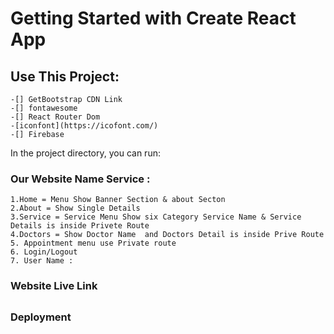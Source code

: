 # Getting Started with Create React App

## Use This Project:

    -[] GetBootstrap CDN Link
    -[] fontawesome
    -[] React Router Dom
    -[iconfont](https://icofont.com/)
    -[] Firebase

In the project directory, you can run:

### Our Website Name Service :

    1.Home = Menu Show Banner Section & about Secton
    2.About = Show Single Details
    3.Service = Service Menu Show six Category Service Name & Service Details is inside Privete Route
    4.Doctors = Show Doctor Name  and Doctors Detail is inside Prive Route
    5. Appointment menu use Private route
    6. Login/Logout
    7. User Name :

### Website Live Link

###

###

##

###

###

###

###

### Deployment

###
